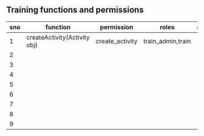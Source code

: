 
## Training functions and permissions

   |  sno |  function  |  permission  | roles  | remark  |
   |---|---|---|---|---|
   | 1  | createActivity(Activity obj)  | create_activity  | train_admin,train  |   |
   | 2  |   |   |   |   |
   | 3  |   |   |   |   |
   | 4  |   |   |   |   |
   | 5  |   |   |   |   |
   | 6  |   |   |   |   |
   | 7  |   |   |   |   |
   | 8  |   |   |   |   |
   | 9  |   |   |   |   |